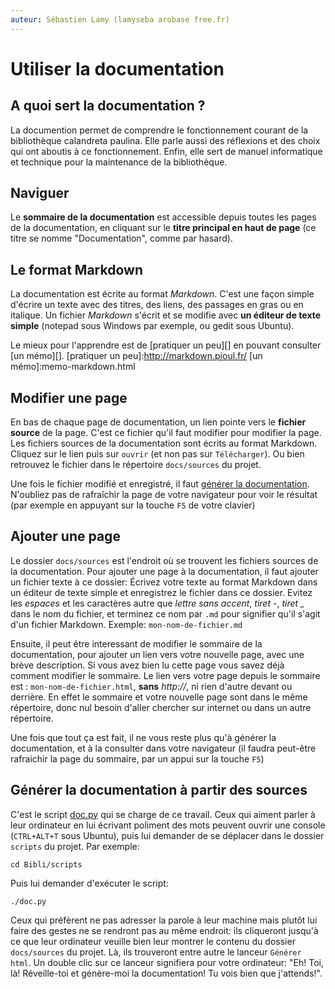 ```yaml
---
auteur: Sébastien Lamy (lamyseba arobase free.fr)
---
```


Utiliser la documentation
===========================================================

A quoi sert la documentation ?
-------------------------------------
La documention permet de comprendre le fonctionnement courant de la bibliothèque
calandreta paulina. Elle parle aussi des réflexions et des choix qui ont 
aboutis à ce fonctionnement. Enfin, elle sert de manuel informatique et
technique pour la maintenance de la bibliothèque.


Naviguer
-------------------------------------
Le **sommaire de la documentation** est accessible depuis toutes les pages de la
documentation, en cliquant sur le **titre principal en haut de page** (ce titre
se nomme "Documentation", comme par hasard).


Le format Markdown
-------------------------------------
La documentation est écrite au format _Markdown_. C'est une façon simple d'écrire 
un texte avec des titres, des liens, des passages en gras ou en italique.
Un fichier _Markdown_ s'écrit et se modifie avec **un éditeur de texte simple** 
(notepad sous Windows par exemple, ou gedit sous Ubuntu).

Le mieux pour l'apprendre est de [pratiquer un peu][] en pouvant consulter [un mémo][].
[pratiquer un peu]:http://markdown.pioul.fr/
[un mémo]:memo-markdown.html


Modifier une page
-------------------------------------
En bas de chaque page de documentation, un lien pointe vers le **fichier source**
de la page. C'est ce fichier qu'il faut modifier pour modifier la page. Les 
fichiers sources de la documentation sont écrits au format Markdown.
Cliquez sur le lien puis sur `ouvrir` (et non pas sur `Télécharger`). Ou bien
retrouvez le fichier dans le répertoire `docs/sources` du projet.

Une fois le fichier modifié et enregistré, il faut 
[générer la documentation](#générer-la-documentation-à-partir-des-sources).
N'oubliez pas de rafraîchir la page de votre navigateur pour voir le résultat
(par exemple en appuyant sur la touche `F5` de votre clavier)


Ajouter une page
-------------------------------------
Le dossier `docs/sources` est l'endroit où se trouvent les fichiers sources de
la documentation. Pour ajouter une page à la documentation, il faut ajouter un 
fichier texte à ce dossier: Écrivez votre texte au format Markdown dans un 
éditeur de texte simple et enregistrez le fichier dans ce dossier.
Evitez les _espaces_ et les caractères autre que _lettre sans accent_, _tiret -_,
*tiret _* dans le nom du fichier, et terminez ce nom par `.md` pour 
signifier qu'il s'agit d'un fichier Markdown. Exemple: `mon-nom-de-fichier.md`

Ensuite, il peut être interessant de modifier le sommaire de la documentation,
pour ajouter un lien vers votre nouvelle page, avec une brève description. Si 
vous avez bien lu cette page vous savez déjà comment modifier le sommaire. 
Le lien vers votre page depuis le sommaire est : `mon-nom-de-fichier.html`, **sans**
_http://_, ni rien d'autre devant ou derrière. En effet le sommaire et votre
nouvelle page sont dans le même répertoire, donc nul besoin d'aller chercher sur
internet ou dans un autre répertoire.

Une fois que tout ça est fait, il ne vous reste plus qu'à générer la 
documentation, et à la consulter dans votre navigateur (il faudra peut-être 
rafraichir la page du sommaire, par un appui sur la touche `F5`)


Générer la documentation à partir des sources
-------------------------------------
C'est le script [doc.py] qui se charge de ce travail. Ceux qui aiment parler à 
leur ordinateur en lui écrivant poliment des mots peuvent ouvrir une console 
(`CTRL+ALT+T` sous Ubuntu), puis lui demander de se déplacer dans le dossier
`scripts` du projet. Par exemple:

    cd Bibli/scripts

Puis lui demander d'exécuter le script:

    ./doc.py

Ceux qui préfèrent ne pas adresser la parole à leur machine mais plutôt lui
faire des gestes ne se rendront pas au même endroit: ils cliqueront jusqu'à ce
que leur ordinateur veuille bien leur montrer le contenu du dossier `docs/sources` 
du projet. Là, ils trouveront entre autre le lanceur `Générer html`. Un double 
clic sur ce lanceur signifiera pour votre ordinateur: 
"Eh! Toi, là! Réveille-toi et génère-moi la documentation! Tu vois bien que
j'attends!".

[doc.py]:utilisation-des-scripts.html#docpy
